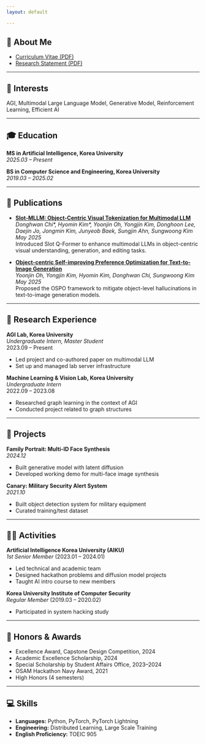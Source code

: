 ```yaml
---
layout: default

---
```


## 📑 About Me

- [Curriculum Vitae (PDF)](/assets/documents/Donghwan_Chi_Resume.pdf)
- [Research Statement (PDF)](/assets/documents/Donghwan_Chi_Research_Statement.pdf)

---

## 🧠 Interests

AGI, Multimodal Large Language Model, Generative Model, Reinforcement Learning, Efficient AI

---

## 🎓 Education

**MS in Artificial Intelligence, Korea University**  
_2025.03 – Present_  

**BS in Computer Science and Engineering, Korea University**  
_2019.03 – 2025.02_  

---

## 📄 Publications

- **[Slot-MLLM: Object-Centric Visual Tokenization for Multimodal LLM](https://arxiv.org/abs/2505.17726)**  
  *Donghwan Chi\*, Hyomin Kim\*, Yoonjin Oh, Yongjin Kim, Donghoon Lee, Daejin Jo, Jongmin Kim, Junyeob Baek, Sungjin Ahn, Sungwoong Kim*  
  _May 2025_  
  Introduced Slot Q-Former to enhance multimodal LLMs in object-centric visual understanding, generation, and editing tasks.

- **[Object-centric Self-improving Preference Optimization for Text-to-Image Generation](https://arxiv.org/abs/2506.02015)**  
  *Yoonjin Oh, Yongjin Kim, Hyomin Kim, Donghwan Chi, Sungwoong Kim*  
  _May 2025_  
  Proposed the OSPO framework to mitigate object-level hallucinations in text-to-image generation models.

---

## 🔬 Research Experience

**AGI Lab, Korea University**  
_Undergraduate Intern, Master Student_  
2023.09 – Present  
- Led project and co-authored paper on multimodal LLM  
- Set up and managed lab server infrastructure  

**Machine Learning & Vision Lab, Korea University**  
_Undergraduate Intern_  
2022.09 – 2023.08  
- Researched graph learning in the context of AGI  
- Conducted project related to graph structures

---

## 💼 Projects

**Family Portrait: Multi-ID Face Synthesis**  
_2024.12_  
- Built generative model with latent diffusion  
- Developed working demo for multi-face image synthesis

**Canary: Military Security Alert System**  
_2021.10_  
- Built object detection system for military equipment  
- Curated training/test dataset

---

## 👨‍🏫 Activities

**Artificial Intelligence Korea University (AIKU)**  
_1st Senior Member_ (2023.01 – 2024.01)  
- Led technical and academic team  
- Designed hackathon problems and diffusion model projects  
- Taught AI intro course to new members

**Korea University Institute of Computer Security**  
_Regular Member_ (2019.03 – 2020.02)  
- Participated in system hacking study

---

## 🏅 Honors & Awards

- Excellence Award, Capstone Design Competition, 2024  
- Academic Excellence Scholarship, 2024  
- Special Scholarship by Student Affairs Office, 2023–2024  
- OSAM Hackathon Navy Award, 2021  
- High Honors (4 semesters)

---

## 💻 Skills

- **Languages:** Python, PyTorch, PyTorch Lightning  
- **Engineering:** Distributed Learning, Large Scale Training  
- **English Proficiency:** TOEIC 905
